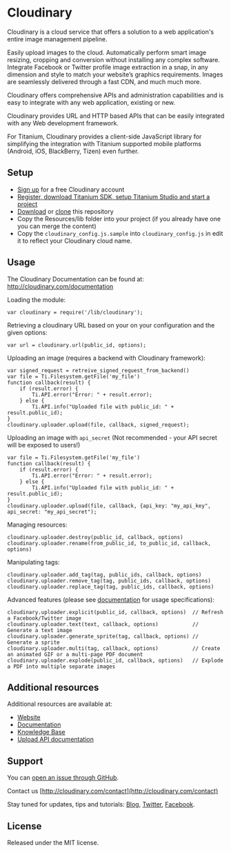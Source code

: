 Cloudinary
==========

Cloudinary is a cloud service that offers a solution to a web application's entire image management pipeline.

Easily upload images to the cloud. Automatically perform smart image resizing, cropping and conversion without installing any complex software. Integrate Facebook or Twitter profile image extraction in a snap, in any dimension and style to match your website’s graphics requirements. Images are seamlessly delivered through a fast CDN, and much much more.

Cloudinary offers comprehensive APIs and administration capabilities and is easy to integrate with any web application, existing or new.

Cloudinary provides URL and HTTP based APIs that can be easily integrated with any Web development framework.

For Titanium, Cloudinary provides a client-side JavaScript library for simplifying the integration with Titanium supported mobile platforms (Android, iOS, BlackBerry, Tizen) even further.

## Setup

* [Sign up](https://cloudinary.com/users/register/free) for a free Cloudinary account
* [Register, download Titanium SDK, setup Titanium Studio and start a project](http://www.appcelerator.com/developers/)
* [Download](https://github.com/cloudinary/cloudinary_titanium/archive/master.zip) or [clone](https://github.com/cloudinary/cloudinary_titanium.git) this repository
* Copy the Resources/lib folder into your project (if you already have one you can merge the content)
* Copy the `cloudinary_config.js.sample` into `cloudinary_config.js` in edit it to reflect your Cloudinary cloud name.

## Usage

The Cloudinary Documentation can be found at: http://cloudinary.com/documentation

Loading the module:

    var cloudinary = require('/lib/cloudinary');

Retrieving a cloudinary URL based on your on your configuration and the given options:

    var url = cloudinary.url(public_id, options);

Uploading an image (requires a backend with Cloudinary framework):

    var signed_request = retreive_signed_request_from_backend()
    var file = Ti.Filesystem.getFile('my_file')
    function callback(result) {
        if (result.error) {
            Ti.API.error("Error: " + result.error);
        } else {
            Ti.API.info("Uploaded file with public_id: " + result.public_id);
    }
    cloudinary.uploader.upload(file, callback, signed_request);


Uploading an image with `api_secret` (Not recommended - your API secret will be exposed to users!)

    var file = Ti.Filesystem.getFile('my_file')
    function callback(result) {
        if (result.error) {
            Ti.API.error("Error: " + result.error);
        } else {
            Ti.API.info("Uploaded file with public_id: " + result.public_id);
    }
    cloudinary.uploader.upload(file, callback, {api_key: "my_api_key", api_secret: "my_api_secret");

Managing resources:

    cloudinary.uploader.destroy(public_id, callback, options)
    cloudinary.uploader.rename(from_public_id, to_public_id, callback, options)

Manipulating tags:

    cloudinary.uploader.add_tag(tag, public_ids, callback, options)
    cloudinary.uploader.remove_tag(tag, public_ids, callback, options)
    cloudinary.uploader.replace_tag(tag, public_ids, callback, options)

Advanced features (please see [documentation](http://cloudinary.com/documentation/sprite_generation) for usage specifications):

    cloudinary.uploader.explicit(public_id, callback, options)  // Refresh a Facebook/Twitter image
    cloudinary.uploader.text(text, callback, options)           // Generate a text image
    cloudinary.uploader.generate_sprite(tag, callback, options) // Generate a sprite
    cloudinary.uploader.multi(tag, callback, options)           // Create an animated GIF or a multi-page PDF document
    cloudinary.uploader.explode(public_id, callback, options)   // Explode a PDF into multiple separate images

## Additional resources

Additional resources are available at:

* [Website](http://cloudinary.com)
* [Documentation](http://cloudinary.com/documentation)
* [Knowledge Base](http://support.cloudinary.com/forums)
* [Upload API documentation](http://cloudinary.com/documentation/upload_images)

## Support

You can [open an issue through GitHub](https://github.com/cloudinary/cloudinary_titanium/issues).

Contact us [http://cloudinary.com/contact](http://cloudinary.com/contact)

Stay tuned for updates, tips and tutorials: [Blog](http://cloudinary.com/blog), [Twitter](https://twitter.com/cloudinary), [Facebook](http://www.facebook.com/Cloudinary).


## License #######################################################################

Released under the MIT license.
